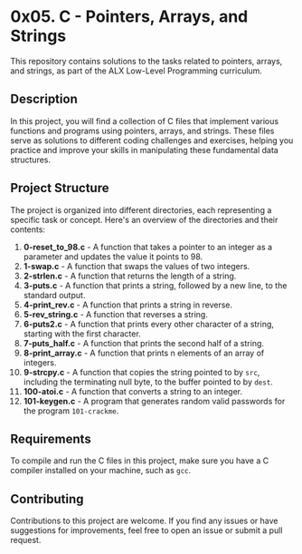 # 0x05. C - Pointers, Arrays, and Strings

This repository contains solutions to the tasks related to pointers, arrays, and strings, as part of the ALX Low-Level Programming curriculum.

## Description

In this project, you will find a collection of C files that implement various functions and programs using pointers, arrays, and strings. These files serve as solutions to different coding challenges and exercises, helping you practice and improve your skills in manipulating these fundamental data structures.

## Project Structure

The project is organized into different directories, each representing a specific task or concept. Here's an overview of the directories and their contents:

1. **0-reset_to_98.c** - A function that takes a pointer to an integer as a parameter and updates the value it points to 98.
2. **1-swap.c** - A function that swaps the values of two integers.
3. **2-strlen.c** - A function that returns the length of a string.
4. **3-puts.c** - A function that prints a string, followed by a new line, to the standard output.
5. **4-print_rev.c** - A function that prints a string in reverse.
6. **5-rev_string.c** - A function that reverses a string.
7. **6-puts2.c** - A function that prints every other character of a string, starting with the first character.
8. **7-puts_half.c** - A function that prints the second half of a string.
9. **8-print_array.c** - A function that prints n elements of an array of integers.
10. **9-strcpy.c** - A function that copies the string pointed to by `src`, including the terminating null byte, to the buffer pointed to by `dest`.
11. **100-atoi.c** - A function that converts a string to an integer.
12. **101-keygen.c** - A program that generates random valid passwords for the program `101-crackme`.

## Requirements

To compile and run the C files in this project, make sure you have a C compiler installed on your machine, such as `gcc`.

## Contributing

Contributions to this project are welcome. If you find any issues or have suggestions for improvements, feel free to open an issue or submit a pull request.
